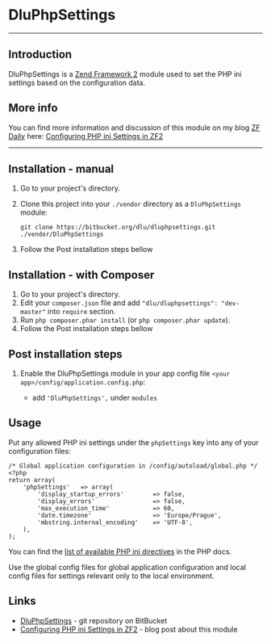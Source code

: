 DluPhpSettings
==============

--------------------------

Introduction
------------

DluPhpSettings is a [Zend Framework 2](http://framework.zend.com/zf2) module used to set the PHP ini settings based
on the configuration data.

More info
---------

You can find more information and discussion of this module on my blog [ZF Daily](http://www.zfdaily.com) here:
[Configuring PHP ini Settings in ZF2](http://www.zfdaily.com/2012/04/configuring-php-settings-in-zf2/)

--------------------------

Installation - manual
---------------------

1.   Go to your project's directory.
2.   Clone this project into your `./vendor` directory as a `DluPhpSettings` module:

     `git clone https://bitbucket.org/dlu/dluphpsettings.git ./vendor/DluPhpSettings`

3.   Follow the Post installation steps bellow

Installation - with Composer
----------------------------

1.   Go to your project's directory.
2.   Edit your `composer.json` file and add `"dlu/dluphpsettings": "dev-master"` into `require` section.
3.   Run `php composer.phar install` (or `php composer.phar update`).
4.   Follow the Post installation steps bellow

Post installation steps
-----------------------

1.   Enable the DluPhpSettings module in your app config file `<your app>/config/application.config.php`:

     - add `'DluPhpSettings',` under `modules`

Usage
-----

Put any allowed PHP ini settings under the `phpSettings` key into any of your configuration files:

    /* Global application configuration in /config/autoload/global.php */
    <?php
    return array(
        'phpSettings'   => array(
            'display_startup_errors'        => false,
            'display_errors'                => false,
            'max_execution_time'		    => 60,
            'date.timezone'                 => 'Europe/Prague',
            'mbstring.internal_encoding'    => 'UTF-8',
        ),
    );

You can find the [list of available PHP ini directives](http://www.php.net/manual/en/ini.list.php) in the PHP docs.

Use the global config files for global application configuration and local config files for settings relevant only
to the local environment.

Links
-----

- [DluPhpSettings](https://bitbucket.org/dlu/dluphpsettings) - git repository on BitBucket
- [Configuring PHP ini Settings in ZF2](http://www.zfdaily.com/2012/04/configuring-php-settings-in-zf2/) - blog post
  about this module